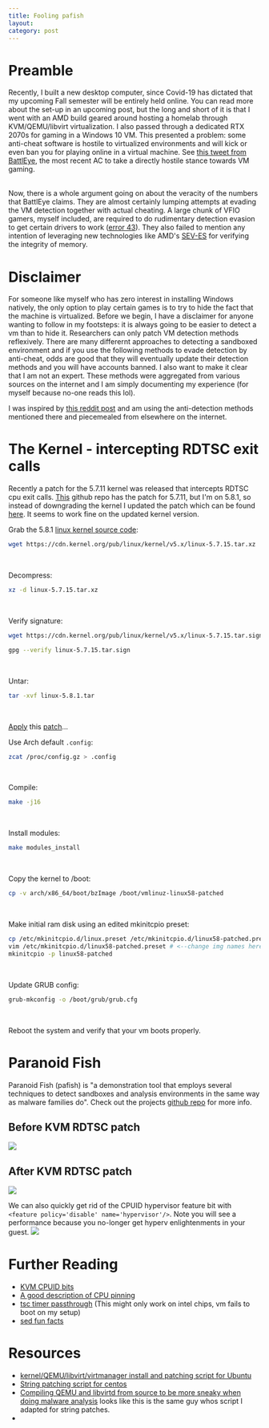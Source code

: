 ```yaml
---
title: Fooling pafish
layout: 
category: post
---
```


# Preamble
Recently, I built a new desktop computer, since Covid-19 has dictated that my upcoming Fall semester will be entirely held online. You can read more about the set-up in an upcoming post, but the long and short of it is that I went with an AMD build geared around hosting a homelab through KVM/QEMU/libvirt virtualization. I also passed through a dedicated RTX 2070s for gaming in a Windows 10 VM.  This presented a problem: some anti-cheat software is hostile to virtualized environments and will kick or even ban you for playing online in a virtual machine.  See [this tweet from BattlEye](https://twitter.com/TheBattlEye/status/1289027672186720263), the most recent AC to take a directly hostile stance towards VM gaming.  
<br/>

Now, there is a whole argument going on about the veracity of the numbers that BattlEye claims.  They are almost certainly lumping attempts at evading the VM detection together with actual cheating.  A large chunk of VFIO gamers, myself included, are required to do rudimentary detection evasion to get certain drivers to work ([error 43](https://wiki.archlinux.org/index.php/PCI_passthrough_via_OVMF#%22Error_43:_Driver_failed_to_load%22_on_Nvidia_GPUs_passed_to_Windows_VMs)).  They also failed to mention any intention of leveraging new technologies like AMD's [SEV-ES](https://www.google.com/url?sa=t&rct=j&q=&esrc=s&source=web&cd=&cad=rja&uact=8&ved=2ahUKEwjTpODRrqHrAhWxr1kKHXZsBDMQFjAAegQIBxAB&url=https%3A%2F%2Fdeveloper.amd.com%2Fsev%2F&usg=AOvVaw1YbDnw3acmrI5EcfSWmsYn) for verifying the integrity of memory.
<br/>

# Disclaimer
For someone like myself who has zero interest in installing Windows natively, the only option to play certain games is to try to hide the fact that the machine is virtualized.  Before we begin, I have a disclaimer for anyone wanting to follow in my footsteps: it is always going to be easier to detect a vm than to hide it.  Researchers can only patch VM detection methods reflexively.  There are many differernt approaches to detecting a sandboxed environment and if you use the following methods to evade detection by anti-cheat, odds are good that they will eventually update their detection methods and you will have accounts banned.  I also want to make it clear that I am not an expert.  These methods were aggregated from various sources on the internet and I am simply documenting my experience (for myself because no-one reads this lol).
<br/>

I was inspired by [this reddit post](https://www.reddit.com/r/VFIO/comments/i071qx/spoof_and_make_your_vm_undetectable_no_more/) and am using the anti-detection methods mentioned there and piecemealed from elsewhere on the internet.
<br/>

# The Kernel - intercepting RDTSC exit calls
Recently a patch for the 5.7.11 kernel was released that intercepts RDTSC cpu exit calls. [This](https://github.com/SamuelTulach/BetterTiming) github repo has the patch for 5.7.11, but I'm on 5.8.1, so instead of downgrading the kernel I updated the patch which can be found [here](https://github.com/nbaertsch/BetterTiming/tree/5.8.1). It seems to work fine on the updated kernel version.
<br/>

Grab the 5.8.1 [linux kernel source code](https://www.kernel.org/):
```sh
wget https://cdn.kernel.org/pub/linux/kernel/v5.x/linux-5.7.15.tar.xz
```
<br/>

Decompress:
```sh
xz -d linux-5.7.15.tar.xz
```
<br/>

Verify signature:
```sh
wget https://cdn.kernel.org/pub/linux/kernel/v5.x/linux-5.7.15.tar.sign
```
```sh
gpg --verify linux-5.7.15.tar.sign
```
<br/>

Untar:
```sh
tar -xvf linux-5.8.1.tar
```
<br/>

[Apply](https://www.kernel.org/doc/html/v4.18/process/applying-patches.html) this [patch](https://github.com/nbaertsch/BetterTiming/tree/5.8.1)...

Use Arch default ``.config``:
```sh
zcat /proc/config.gz > .config
```
<br/>

Compile:
```sh
make -j16
```
<br/>

Install modules:
```sh
make modules_install 
```
<br/>

Copy the kernel to /boot:
```sh
cp -v arch/x86_64/boot/bzImage /boot/vmlinuz-linux58-patched
```
<br/>

Make initial ram disk using an edited mkinitcpio preset:
```sh
cp /etc/mkinitcpio.d/linux.preset /etc/mkinitcpio.d/linux58-patched.preset
vim /etc/mkinitcpio.d/linux58-patched.preset # <--change img names here to match new kernel
mkinitcpio -p linux58-patched
```
<br/>

Update GRUB config:
```sh
grub-mkconfig -o /boot/grub/grub.cfg
```
<br/>

Reboot the system and verify that your vm boots properly.

# Paranoid Fish
Paranoid Fish (pafish) is "a demonstration tool that employs several techniques to detect sandboxes and analysis environments in the same way as malware families do".  Check out the projects [github repo](https://github.com/a0rtega/pafish) for more info.
<br/>

## Before KVM RDTSC patch
<img src="../assets/img/kv/pafish/pafish-orig">
<br/>

## After KVM RDTSC patch
<img src="../assets/img/kvm/pafish/pafish-kvm.png">
<br/>

We can also quickly get rid of the CPUID hypervisor feature bit with ``<feature policy='disable' name='hypervisor'/>``.  Note you will see a performance because you no-longer get hyperv enlightenments in your guest.
<img src="../assets/img/kvm/pafish/pafish-hypervisor-disabled.png">
<br/>

# Further Reading
- [KVM CPUID bits](https://www.kernel.org/doc/html/latest/virt/kvm/cpuid.html)
- [A good description of CPU pinning](https://mathiashueber.com/performance-tweaks-gaming-on-virtual-machines/)
- [tsc timer passthrough](https://www.reddit.com/r/VFIO/comments/asf3tg/drastic_stuttering_reduction_using_invtsc_feature/) (This might only work on intel chips, vm fails to boot on my setup)
- [sed fun facts](https://superuser.com/questions/766595/properly-escaping-forward-slash-in-bash-script-for-usage-with-sed)

# Resources
- [kernel/QEMU/libvirt/virtmanager install and patching script for Ubuntu](https://github.com/doomedraven/Tools/blob/master/Virtualization/kvm-qemu.sh)
- [String patching script for centos](https://github.com/ctxis/CAPE/files/2133853/kvm-qemu-antivm-patch.sh.txt)
- [Compiling QEMU and libvirtd from source to be more sneaky when doing malware analysis](https://www.kickass.se/?p=219) looks like this is the same guy whos script I adapted for string patches.
- 
